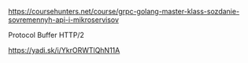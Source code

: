 https://coursehunters.net/course/grpc-golang-master-klass-sozdanie-sovremennyh-api-i-mikroservisov

Protocol Buffer
HTTP/2

https://yadi.sk/i/YkrORWTlQhN11A

